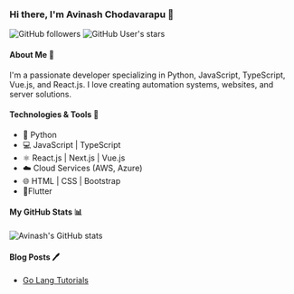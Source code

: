### Hi there, I'm Avinash Chodavarapu 👋

![GitHub followers](https://img.shields.io/github/followers/avinashtechlvr?style=social) ![GitHub User's stars](https://img.shields.io/github/stars/avinashtechlvr?style=social)

#### About Me 🚀
I'm a passionate developer specializing in Python, JavaScript, TypeScript, Vue.js, and React.js. I love creating automation systems, websites, and server solutions.

#### Technologies & Tools 🔧
- 🐍 Python
- 💻 JavaScript | TypeScript
- ⚛️ React.js | Next.js | Vue.js
- ☁️ Cloud Services (AWS, Azure)
- 🌐 HTML | CSS | Bootstrap
- 📱Flutter

#### My GitHub Stats 📊
![Avinash's GitHub stats](https://github-readme-stats.vercel.app/api?username=avinashtechlvr&show_icons=true&theme=radical)

#### Blog Posts 🖊️
- [Go Lang Tutorials](https://dev.to/avinashtechlvr/series/22308)


